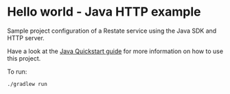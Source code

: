 # Hello world - Java HTTP example

Sample project configuration of a Restate service using the Java SDK and HTTP server. 

Have a look at the [Java Quickstart guide](https://docs.restate.dev/get_started/quickstart?sdk=java) for more information on how to use this project.

To run:

```shell
./gradlew run
```